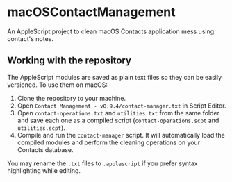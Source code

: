 # macOSContactManagement
An AppleScript project to clean macOS Contacts application mess using contact's notes.

## Working with the repository

The AppleScript modules are saved as plain text files so they can be easily versioned. To use them on macOS:

1. Clone the repository to your machine.
2. Open `Contact Management - v0.9.4/contact-manager.txt` in Script Editor.
3. Open `contact-operations.txt` and `utilities.txt` from the same folder and save each one as a compiled script (`contact-operations.scpt` and `utilities.scpt`).
4. Compile and run the `contact-manager` script. It will automatically load the compiled modules and perform the cleaning operations on your Contacts database.

You may rename the `.txt` files to `.applescript` if you prefer syntax highlighting while editing.
